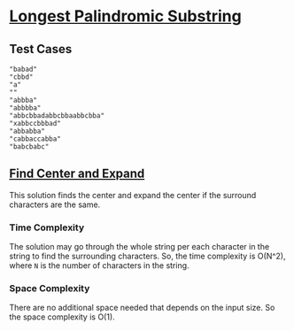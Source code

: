 # [Longest Palindromic Substring](https://leetcode.com/problems/longest-palindromic-substring/)

## Test Cases

```
"babad"
"cbbd"
"a"
""
"abbba"
"abbbba"
"abbcbbadabbcbbaabbcbba"
"xabbccbbbad"
"abbabba"
"cabbaccabba"
"babcbabc"
```

## [Find Center and Expand](find-center-and-expand.c)

This solution finds the center and expand the center
if the surround characters are the same.

### Time Complexity

The solution may go through the whole string per each character in the string
to find the surrounding characters.
So, the time complexity is O(N^2),
where `N` is the number of characters in the string.

### Space Complexity

There are no additional space needed that depends on the input size.
So the space complexity is O(1).
